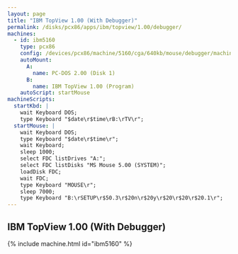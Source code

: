 ```yaml
---
layout: page
title: "IBM TopView 1.00 (With Debugger)"
permalink: /disks/pcx86/apps/ibm/topview/1.00/debugger/
machines:
  - id: ibm5160
    type: pcx86
    config: /devices/pcx86/machine/5160/cga/640kb/mouse/debugger/machine.xml
    autoMount:
      A:
        name: PC-DOS 2.00 (Disk 1)
      B:
        name: IBM TopView 1.00 (Program)
    autoScript: startMouse
machineScripts:
  startKbd: |
    wait Keyboard DOS;
    type Keyboard "$date\r$time\rB:\rTV\r";
  startMouse: |
    wait Keyboard DOS;
    type Keyboard "$date\r$time\r";
    wait Keyboard;
    sleep 1000;
    select FDC listDrives "A:";
    select FDC listDisks "MS Mouse 5.00 (SYSTEM)";
    loadDisk FDC;
    wait FDC;
    type Keyboard "MOUSE\r";
    sleep 7000;
    type Keyboard "B:\rSETUP\r$50.3\r$20n\r$20y\r$20\r$20\r$20.1\r";
---
```


IBM TopView 1.00 (With Debugger)
--------------------------------

{% include machine.html id="ibm5160" %}
